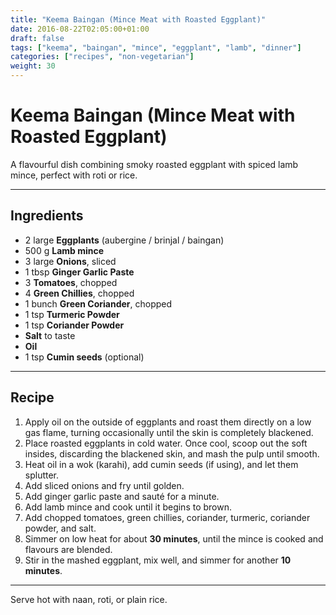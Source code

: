 ```yaml
---
title: "Keema Baingan (Mince Meat with Roasted Eggplant)"
date: 2016-08-22T02:05:00+01:00
draft: false
tags: ["keema", "baingan", "mince", "eggplant", "lamb", "dinner"]
categories: ["recipes", "non-vegetarian"]
weight: 30
---
```


# Keema Baingan (Mince Meat with Roasted Eggplant)

A flavourful dish combining smoky roasted eggplant with spiced lamb mince, perfect with roti or rice.

---

## Ingredients

- 2 large **Eggplants** (aubergine / brinjal / baingan)
- 500 g **Lamb mince**
- 3 large **Onions**, sliced
- 1 tbsp **Ginger Garlic Paste**
- 3 **Tomatoes**, chopped
- 4 **Green Chillies**, chopped
- 1 bunch **Green Coriander**, chopped
- 1 tsp **Turmeric Powder**
- 1 tsp **Coriander Powder**
- **Salt** to taste
- **Oil**
- 1 tsp **Cumin seeds** (optional)

---

## Recipe

1. Apply oil on the outside of eggplants and roast them directly on a low gas flame, turning occasionally until the skin is completely blackened.
2. Place roasted eggplants in cold water. Once cool, scoop out the soft insides, discarding the blackened skin, and mash the pulp until smooth.
3. Heat oil in a wok (karahi), add cumin seeds (if using), and let them splutter.
4. Add sliced onions and fry until golden.
5. Add ginger garlic paste and sauté for a minute.
6. Add lamb mince and cook until it begins to brown.
7. Add chopped tomatoes, green chillies, coriander, turmeric, coriander powder, and salt.
8. Simmer on low heat for about **30 minutes**, until the mince is cooked and flavours are blended.
9. Stir in the mashed eggplant, mix well, and simmer for another **10 minutes**.

---

Serve hot with naan, roti, or plain rice.
